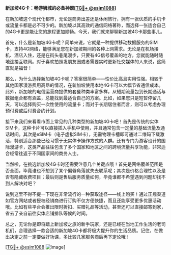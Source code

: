 **新加坡4G卡：畅游狮城的必备神器[[TG💪+ @esim1088](https://t.me/s/esim1088)]**

在新加坡这个现代化都市，无论是商务出差还是休闲旅行，拥有一张优质的手机卡或流量卡都是必不可少的。新加坡以其高效的通信网络著称，而选择一张适合自己的4G卡更是能让您的旅程更加顺畅。今天，我们就来聊聊新加坡4G卡那些事儿。

首先，什么是新加坡4G卡呢？简单来说，它就是一种提供移动数据服务的SIM卡，支持4G网络，能够满足您在新加坡期间的各种上网需求。无论是在机场接机、酒店入住，还是在街头巷尾漫步，只要有4G信号覆盖的地方，您就能随时随地连接互联网。对于喜欢拍照发朋友圈或者需要实时更新社交媒体的人来说，这简直就是福音！

那么，为什么选择新加坡4G卡呢？答案很简单——性价比高且实用性强。相较于其他国家漫游费用高昂的情况，在新加坡使用本地4G卡可以大幅节省通信成本。此外，新加坡的电信运营商提供的套餐种类丰富多样，从短期流量包到长期通话与数据组合都有涵盖，总能找到最适合自己的方案。比如，如果您只是短暂停留几天，可以选择购买一次性使用的流量卡；而对于长期居住者而言，则可以考虑办理预付费或后付费合约计划。

接下来我们来看看市面上常见的几种类型的新加坡4G卡吧！首先是传统的实体SIM卡，这种卡片可以直接插入手机中使用，并且通常包含一定量的基础流量及通话时间。其次是eSIM卡（电子虚拟SIM卡），无需物理卡槽即可通过二维码下载激活，特别适合那些已经习惯于无实体卡操作方式的人群。还有专门为游客设计的国际漫游卡，这类产品往往包含了多个国家和地区之间的跨境流量共享功能，非常适合经常往返于不同国家间的商务人士。

当然啦，在挑选新加坡4G卡时还需要注意几个关键点哦！首先是网络覆盖范围是否全面，毕竟谁也不想到了某个偏僻角落就失去联系呢；其次是价格合理性以及是否有隐藏收费项目；最后则是售后服务质量如何，毕竟谁都不希望遇到问题却找不到人解决对吧？

说到这里不得不提一下现在非常流行的一种获取途径——线上购买！通过正规渠道如官方网站或者授权经销商进行订购不仅方便快捷，而且还能享受更多优惠活动哦。比如有些平台会推出限时折扣、买赠礼品等活动，甚至还可以直接邮寄到家，省去了亲自前往实体店铺排队等候的时间。

总之，无论你是即将踏上新加坡之旅的新手玩家，还是已经在当地工作生活的老司机们，合理选择一款合适的新加坡4G卡都将极大提升你的生活品质。记住，在做出决定之前一定要做好功课，多比较几家服务商后再下定论哦！

[[TG💪+ @esim1088](https://t.me/s/esim1088) ![Image](https://i.postimg.cc/4NQfJmqS/Snipaste-2025-05-13-00-14-12.png)]